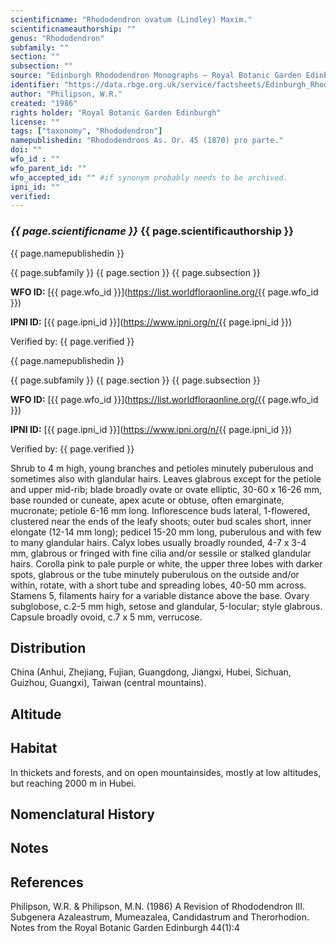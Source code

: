 ```yaml
---
scientificname: "Rhododendron ovatum (Lindley) Maxim."
scientificnameauthorship: ""
genus: "Rhododendron"
subfamily: ""
section: ""
subsection: ""
source: "Edinburgh Rhododendron Monographs – Royal Botanic Garden Edinburgh"
identifier: "https://data.rbge.org.uk/service/factsheets/Edinburgh_Rhododendron_Monographs.xhtml"
author: "Philipson, W.R."
created: "1986"
rights holder: "Royal Botanic Garden Edinburgh"
license: ""
tags: ["taxonomy", "Rhododendron"]
namepublishedin: "Rhododendrons As. Or. 45 (1870) pro parte."
doi: ""
wfo_id : ""
wfo_parent_id: ""
wfo_accepted_id: "" #if synonym probably needs to be archived.                      
ipni_id: ""
verified:
---
```

### _{{ page.scientificname }}_ {{ page.scientificauthorship }}
 {{ page.namepublishedin }}

{{ page.subfamily }} {{ page.section }} {{ page.subsection }}

**WFO ID:** [{{ page.wfo_id }}](https://list.worldfloraonline.org/{{ page.wfo_id }})

**IPNI ID:** [{{ page.ipni_id }}](https://www.ipni.org/n/{{ page.ipni_id }})

Verified by: {{ page.verified }}

 {{ page.namepublishedin }}

{{ page.subfamily }} {{ page.section }} {{ page.subsection }}

**WFO ID:** [{{ page.wfo_id }}](https://list.worldfloraonline.org/{{ page.wfo_id }})

**IPNI ID:** [{{ page.ipni_id }}](https://www.ipni.org/n/{{ page.ipni_id }})

Verified by: {{ page.verified }}



Shrub to 4 m high, young branches and petioles minutely puberulous and sometimes also with glandular hairs. Leaves glabrous except for the petiole and upper mid-rib; blade broadly ovate or ovate elliptic, 30-60 x 16-26 mm, base rounded or cuneate, apex acute or obtuse, often emarginate, mucronate; petiole 6-16 mm long. Inflorescence buds lateral, 1-flowered, clustered near the ends of the leafy shoots; outer bud scales short, inner elongate (12-14 mm long); pedicel 15-20 mm long, puberulous and with few to many glandular hairs. Calyx lobes usually broadly rounded, 4-7 x 3-4 mm, glabrous or fringed with fine cilia and/or sessile or stalked glandular hairs. Corolla pink to pale purple or white, the upper three lobes with darker spots, glabrous or the tube minutely puberulous on the outside and/or within, rotate, with a short tube and spreading lobes, 40-50 mm across. Stamens 5, filaments hairy for a variable distance above the base. Ovary subglobose, c.2-5 mm high, setose and glandular, 5-Iocular; style glabrous. Capsule broadly ovoid, c.7 x 5 mm, verrucose.

## Distribution
China (Anhui, Zhejiang, Fujian, Guangdong, Jiangxi, Hubei, Sichuan, Guizhou, Guangxi), Taiwan (central mountains).

## Altitude


## Habitat
In thickets and forests, and on open mountainsides, mostly at low altitudes, but reaching 2000 m in Hubei.

## Nomenclatural History

                       
## Notes


## References

Philipson, W.R. & Philipson, M.N. (1986) A Revision of Rhododendron III. Subgenera Azaleastrum, Mumeazalea, Candidastrum and Therorhodion. Notes from the Royal Botanic Garden Edinburgh 44(1):4
